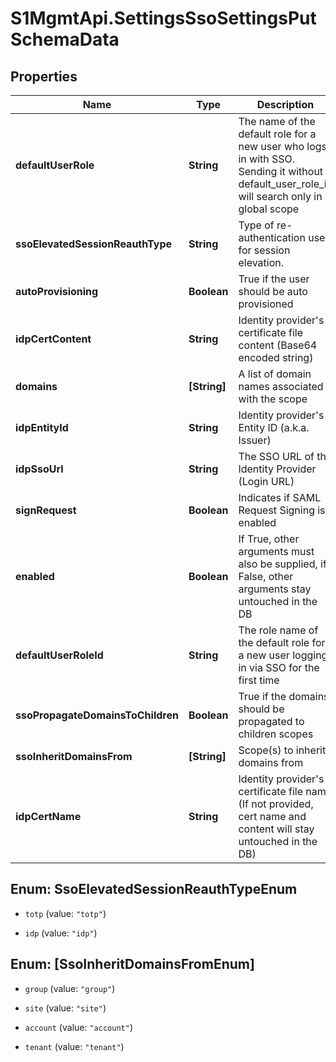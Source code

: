 # S1MgmtApi.SettingsSsoSettingsPutSchemaData

## Properties
Name | Type | Description | Notes
------------ | ------------- | ------------- | -------------
**defaultUserRole** | **String** | The name of the default role for a new user who logs in with SSO. Sending it without default_user_role_id will search only in global scope | [optional] 
**ssoElevatedSessionReauthType** | **String** | Type of re-authentication used for session elevation. | [optional] [default to 'null']
**autoProvisioning** | **Boolean** | True if the user should be auto provisioned | [optional] 
**idpCertContent** | **String** | Identity provider's certificate file content (Base64 encoded string) | [optional] 
**domains** | **[String]** | A list of domain names associated with the scope | [optional] 
**idpEntityId** | **String** | Identity provider's Entity ID (a.k.a. Issuer) | [optional] 
**idpSsoUrl** | **String** | The SSO URL of the Identity Provider (Login URL) | [optional] 
**signRequest** | **Boolean** | Indicates if SAML Request Signing is enabled | [optional] [default to false]
**enabled** | **Boolean** | If True, other arguments must also be supplied, if False, other arguments stay untouched in the DB | 
**defaultUserRoleId** | **String** | The role name of the default role for a new user logging in via SSO for the first time | [optional] 
**ssoPropagateDomainsToChildren** | **Boolean** | True if the domains should be propagated to children scopes | [optional] [default to false]
**ssoInheritDomainsFrom** | **[String]** | Scope(s) to inherit domains from | [optional] 
**idpCertName** | **String** | Identity provider's certificate file name (If not provided, cert name and content will stay untouched in the DB) | [optional] [default to 'null']


<a name="SsoElevatedSessionReauthTypeEnum"></a>
## Enum: SsoElevatedSessionReauthTypeEnum


* `totp` (value: `"totp"`)

* `idp` (value: `"idp"`)




<a name="[SsoInheritDomainsFromEnum]"></a>
## Enum: [SsoInheritDomainsFromEnum]


* `group` (value: `"group"`)

* `site` (value: `"site"`)

* `account` (value: `"account"`)

* `tenant` (value: `"tenant"`)




